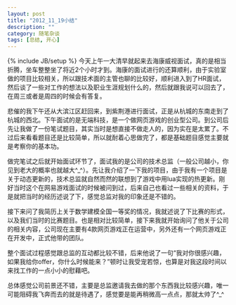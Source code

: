 ```yaml
---
layout: post
title: "2012_11_19小结"
description: ""
category: 随笔杂谈
tags: [总结, 开心]
---
```

{% include JB/setup %}
今天上午一大清早就起来去海康威视面试，真的是相当折腾，坐车整整坐了将近2个小时才到。海康的面试进行的还算顺利，由于实验室做的项目比较相关，所以跟技术面的主管也聊的比较好，顺利进入到了HR面试，然后谈了一些对工作的想法以及职业生涯规划什么的，然后就跟我说可以回去了，在周三或者是周四的时候会有答复。

悲催的我下午还从大滨江区赶回来，到紫荆港进行面试，正是从杭城的东南走到了杭城的西北。下午面试的是无端科技，是一个做网页游戏的创业型公司。到公司后先让我做了一份笔试题目，其实当时是想直接不做走人的，因为实在是太累了。不过后来看看题目还是比较简单，所以就耐着心思做完了，都是基础题目感觉主要就是考察你的基本功。

做完笔试之后就开始面试环节了，面试我的是公司的技术总监（一般公司越小，你见到老大的概率也就越大^_^）。先让我介绍了一下我的项目，由于我有一个项目是关于动态更新的，技术总监就自然而然的联想到了游戏中用lua实现的热更新。刚好当时这个在网易游戏面试的时候被问到过，后来自己也看过一些相关的资料，于是就把当时的经历述说了下，感觉总监对我的印象还是不错的。

接下来问了我简历上关于数学建模全国一等奖的情况，我就述说了下比赛的形式，以及我们当时的比赛题目。也是相对比较简单，接下来我就开始询问了他关于公司的相关内容，公司现在主要有4款网页游戏正在运营中，另外还有一个网页游戏正在开发中，正式他带的团队。

整个面试过程感觉跟总监的互动都比较不错，后来他说了一句“我对你很感兴趣，如果我给你offer，你什么时候能来？”顿时让我受宠若惊，也算是对我这段时间以来找工作的一点小小的慰藉吧。

总体感觉公司前景还不错，主要是总监邀请我去做的那个东西我比较感兴趣，唯一可能阻碍我飞奔而去的就是待遇了，感觉要是能再稍微高一点点，那就太帅了^_^